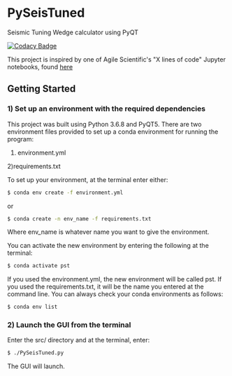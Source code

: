# PySeisTuned
Seismic Tuning Wedge calculator using PyQT

[![Codacy Badge](https://api.codacy.com/project/badge/Grade/dfd1b78a61e848358d5ab6424f4d1da3)](https://www.codacy.com/manual/bdowdell/PySeisTuned?utm_source=github.com&amp;utm_medium=referral&amp;utm_content=bdowdell/PySeisTuned&amp;utm_campaign=Badge_Grade)

This project is inspired by one of Agile Scientific's "X lines of code" Jupyter notebooks, found [here](https://github.com/agile-geoscience/xlines/blob/master/notebooks/00_Synthetic_wedge_model.ipynb "00_Synthetic_wedge_model.ipynb")

## Getting Started
### 1) Set up an environment with the required dependencies
This project was built using Python 3.6.8 and PyQT5.  There are two environment files provided to set up a conda environment for running the program:

1) environment.yml

2)requirements.txt

To set up your environment, at the terminal enter either:

```bash
$ conda env create -f environment.yml
```
or
```bash
$ conda create -n env_name -f requirements.txt
```
Where env_name is whatever name you want to give the environment.

You can activate the new environment by entering the following at the terminal:

```bash
$ conda activate pst
```

If you used the environment.yml, the new environment will be called pst.  If you used the requirements.txt, it will be the name you entered at the command line.  You can always check your conda environments as follows:

```bash
$ conda env list
```

### 2) Launch the GUI from the terminal
Enter the src/ directory and at the terminal, enter:

```bash
$ ./PySeisTuned.py
```

The GUI will launch.
